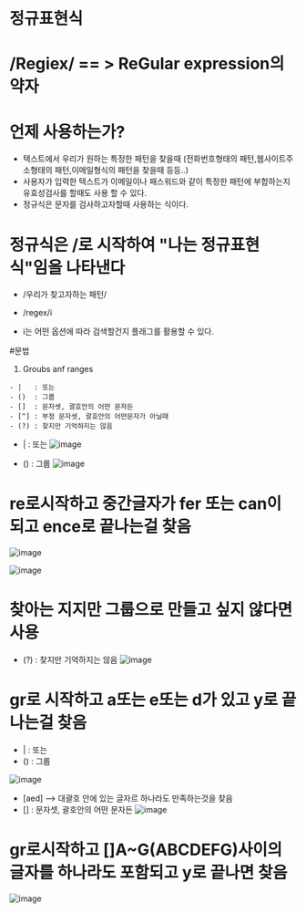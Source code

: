 # 정규표현식
# /Regiex/ == > ReGular expression의 약자

# 언제 사용하는가?
  - 텍스트에서 우리가 원하는 특정한 패턴을 찾을때 (전화번호형태의 패턴,웹사이트주소형태의 패턴,이메일형식의 패턴을 찾을때 등등..)
  - 사용자가 입력한 텍스트가 이메일이나 패스워드와 같이 특정한 패턴에 부합하는지 유효성검사를 할때도 사용 할 수 있다.
  - 정규식은 문자를 검사하고자할때 사용하는 식이다.

# 정규식은 /로 시작하여 "나는 정규표현식"임을 나타낸다
  - /우리가 찾고자하는 패턴/

  - /regex/i
  - i는 어떤 옵션에 따라 검색할건지 플래그를 활용할 수 있다.



 #문법
  1) Groubs anf ranges

    - |   : 또는
    - ()  : 그룹
    - []  : 문자셋, 괄호안의 어떤 문자든
    - [^] : 부정 문자셋, 괄호안의 어떤문자가 아닐때
    - (?) : 찾지만 기억하지는 않음 

- |   : 또는
![image](https://github.com/Sary556/regiex/assets/141836031/b93a577b-0ff9-41a0-b9cd-ab84cd5fd0be)


- ()  : 그룹
![image](https://github.com/Sary556/regiex/assets/141836031/09ca90c3-5422-4f81-b790-2cc1d356fea9)


#  re로시작하고 중간글자가 fer 또는 can이 되고 ence로 끝나는걸 찾음 
![image](https://github.com/Sary556/regiex/assets/141836031/d3cd2ac1-792b-42a5-a52c-90336d4850d7)

![image](https://github.com/Sary556/regiex/assets/141836031/95b6f9b6-61ec-4805-94a3-e7dd021db681)



 
# 찾아는 지지만 그룹으로 만들고 싶지 않다면 사용
- (?) : 찾지만 기억하지는 않음 
![image](https://github.com/Sary556/regiex/assets/141836031/0f31ce74-5c62-4cba-9014-668ecc39219f)








# gr로 시작하고 a또는 e또는 d가 있고 y로 끝나는걸 찾음
- |   : 또는
- ()  : 그룹

![image](https://github.com/Sary556/regiex/assets/141836031/6efcdc85-cad2-4c09-a4d7-7bbc4f6f72fe)



- [aed] --> 대괄호 안에 있는 글자르 하나라도 만족하는것을 찾음
- []  : 문자셋, 괄호안의 어떤 문자든
![image](https://github.com/Sary556/regiex/assets/141836031/2647e1d3-0fd0-47fa-8979-7c80c77dcd9e)

# gr로시작하고 []A~G(ABCDEFG)사이의 글자를 하나라도 포함되고 y로 끝나면 찾음
![image](https://github.com/Sary556/regiex/assets/141836031/0ecae517-4a22-40cc-b934-193a1f9a1674)


